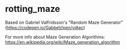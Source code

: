 # rotting_maze

Based on Gabriel Valfridsson's "Random Maze Generator" (https://codepen.io/GabbeV/pen/viAec)

For more info about Maze Generation Algorithms: https://en.wikipedia.org/wiki/Maze_generation_algorithm
